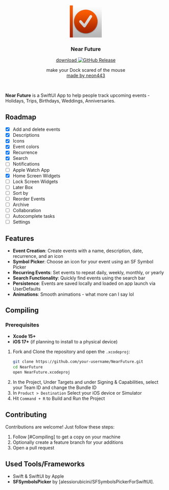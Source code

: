 <div align="center">
    <br/>
    <p>
        <img src="https://github.com/neon443/NearFuture/blob/main/Resources/Assets.xcassets/AppIcon.appiconset/NearFutureIcon.png?raw=true" title="dockphobia" alt="dockphobia icon" width="100" />
    </p>
      <h3>Near Future</h3>
	    <p>
        <a href="https://apps.apple.com/us/app/near-future-event-tracker/id6744963429">
            download
            <img alt="GitHub Release" src="https://img.shields.io/itunes/v/6744963429">
        </a>
    </p>
    <p>
        make your Dock scared of the mouse
        <br/>
        <a href="https://neon443.github.io">
            made by neon443
        </a>
    </p>
    <br/>
</div>

**Near Future** is a SwiftUI App to help people track upcoming events - Holidays, Trips, Birthdays, Weddings, Anniversaries.

## Roadmap
- [x] Add and delete events
- [x] Descriptions
- [x] Icons
- [x] Event colors
- [x] Recurrence
- [x] Search
- [ ] Notifications
- [ ] Apple Watch App
- [x] Home Screen Widgets
- [ ] Lock Screen Widgets
- [ ] Later Box
- [ ] Sort by
- [ ] Reorder Events
- [ ] Archive
- [ ] Collaboration
- [ ] Autocomplete tasks
- [ ] Settings

## Features
- **Event Creation**: Create events with a name, description, date, recurrence, and an icon
- **Symbol Picker**: Choose an icon for your event using an SF Symbol Picker
- **Recurring Events**: Set events to repeat daily, weekly, monthly, or yearly
- **Search Functionality**: Quickly find events using the search bar
- **Persistence**: Events are saved locally and loaded on app launch via UserDefaults
- **Animations**: Smooth animations - what more can I say lol

## Compiling
### Prerequisites
- **Xcode 15+**
- **iOS 17+** (if planning to install to a physical device)
1. Fork and Clone the repository and open the `.xcodeproj`:
   ```bash
   git clone https://github.com/your-username/NearFuture.git
   cd NearFuture
   open NearFuture.xcodeproj
   ```
2. In the Project, Under Targets and under Signing & Capabilities, select your Team ID and change the Bundle ID
3. In `Product > Destination` Select your iOS device or Simulator
4. Hit `Command + R` to Build and Run the Project

## Contributing
Contributions are welcome! Just follow these steps:
1. Follow [#Compiling] to get a copy on your machine
2. Optionally create a feature branch for your additions
3. Open a pull request

## Used Tools/Frameworks
- Swift & SwiftUI by Apple
- **SFSymbolsPicker** by [alessiorubicini/SFSymbolsPickerForSwiftUI].
